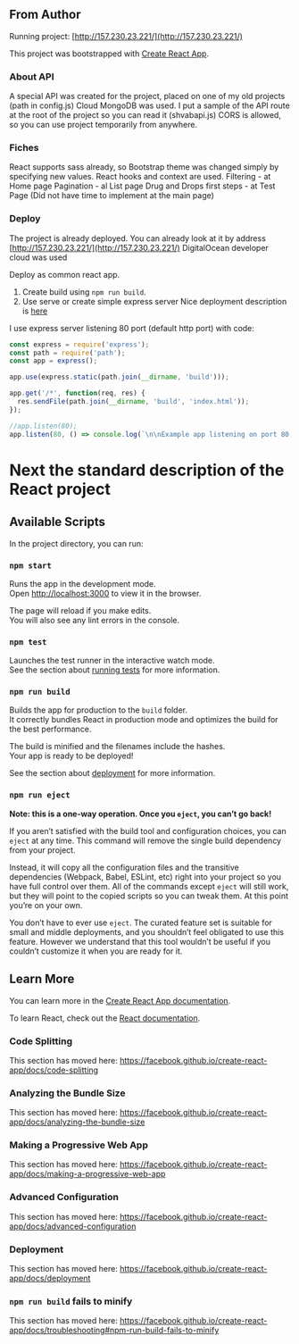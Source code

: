 ## From Author

Running project: [http://157.230.23.221/](http://157.230.23.221/)

This project was bootstrapped with [Create React App](https://github.com/facebook/create-react-app).

### About API

A special API was created for the project, placed on one of my old projects (path in config.js)
Cloud MongoDB was used.
I put a sample of the API route at the root of the project so you can read it (shvabapi.js)
CORS is allowed, so you can use project temporarily from anywhere.

### Fiches

React supports sass already, so Bootstrap theme was changed simply by specifying new values.
React hooks and context are used.
Filtering - at Home page
Pagination - al List page
Drug and Drops first steps - at Test Page (Did not have time to implement at the main page)

### Deploy

The project is already deployed. You can already look at it by address [http://157.230.23.221/](http://157.230.23.221/)
DigitalOcean developer cloud was used

Deploy as common react app.

1. Create build using `npm run build`.
2. Use serve or create simple express server
   Nice deployment description is [here](https://create-react-app.dev/docs/deployment/)

I use express server listening 80 port (default http port) with code:

```javascript
const express = require('express');
const path = require('path');
const app = express();

app.use(express.static(path.join(__dirname, 'build')));

app.get('/*', function(req, res) {
  res.sendFile(path.join(__dirname, 'build', 'index.html'));
});

//app.listen(80);
app.listen(80, () => console.log(`\n\nExample app listening on port 80!\n`));
```

# Next the standard description of the React project

## Available Scripts

In the project directory, you can run:

### `npm start`

Runs the app in the development mode.<br />
Open [http://localhost:3000](http://localhost:3000) to view it in the browser.

The page will reload if you make edits.<br />
You will also see any lint errors in the console.

### `npm test`

Launches the test runner in the interactive watch mode.<br />
See the section about [running tests](https://facebook.github.io/create-react-app/docs/running-tests) for more information.

### `npm run build`

Builds the app for production to the `build` folder.<br />
It correctly bundles React in production mode and optimizes the build for the best performance.

The build is minified and the filenames include the hashes.<br />
Your app is ready to be deployed!

See the section about [deployment](https://facebook.github.io/create-react-app/docs/deployment) for more information.

### `npm run eject`

**Note: this is a one-way operation. Once you `eject`, you can’t go back!**

If you aren’t satisfied with the build tool and configuration choices, you can `eject` at any time. This command will remove the single build dependency from your project.

Instead, it will copy all the configuration files and the transitive dependencies (Webpack, Babel, ESLint, etc) right into your project so you have full control over them. All of the commands except `eject` will still work, but they will point to the copied scripts so you can tweak them. At this point you’re on your own.

You don’t have to ever use `eject`. The curated feature set is suitable for small and middle deployments, and you shouldn’t feel obligated to use this feature. However we understand that this tool wouldn’t be useful if you couldn’t customize it when you are ready for it.

## Learn More

You can learn more in the [Create React App documentation](https://facebook.github.io/create-react-app/docs/getting-started).

To learn React, check out the [React documentation](https://reactjs.org/).

### Code Splitting

This section has moved here: https://facebook.github.io/create-react-app/docs/code-splitting

### Analyzing the Bundle Size

This section has moved here: https://facebook.github.io/create-react-app/docs/analyzing-the-bundle-size

### Making a Progressive Web App

This section has moved here: https://facebook.github.io/create-react-app/docs/making-a-progressive-web-app

### Advanced Configuration

This section has moved here: https://facebook.github.io/create-react-app/docs/advanced-configuration

### Deployment

This section has moved here: https://facebook.github.io/create-react-app/docs/deployment

### `npm run build` fails to minify

This section has moved here: https://facebook.github.io/create-react-app/docs/troubleshooting#npm-run-build-fails-to-minify
